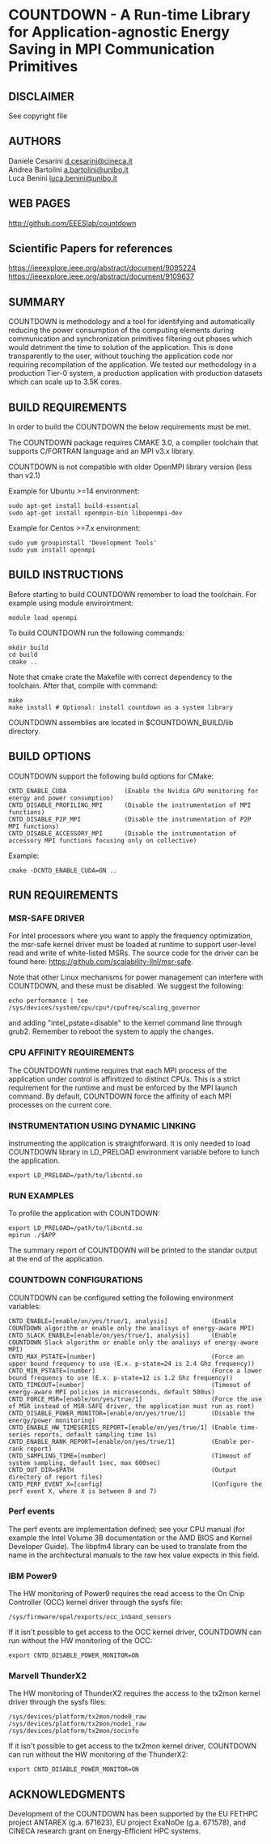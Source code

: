 COUNTDOWN - A Run-time Library for Application-agnostic Energy Saving in MPI Communication Primitives
============================================

DISCLAIMER
----------
See copyright file

AUTHORS
-----------

Daniele Cesarini <d.cesarini@cineca.it> <br>
Andrea Bartolini <a.bartolini@unibo.it> <br>
Luca Benini <luca.benini@unibo.it> <br>

WEB PAGES
---------
http://github.com/EEESlab/countdown

Scientific Papers for references
---------
https://ieeexplore.ieee.org/abstract/document/9095224 <br>
https://ieeexplore.ieee.org/abstract/document/9109637


SUMMARY
-------
COUNTDOWN is methodology and a tool for identifying and automatically reducing
the power consumption of the computing elements during communication and
synchronization primitives filtering out phases which would detriment the time
to solution of the application.
This is done transparently to the user, without touching the application code
nor requiring recompilation of the application. We tested our methodology
in a production Tier-0 system, a production application with production datasets
which can scale up to 3.5K cores.


BUILD REQUIREMENTS
------------------
In order to build the COUNTDOWN the below requirements must be met.

The COUNTDOWN package requires CMAKE 3.0, a compiler toolchain that supports C/FORTRAN
language and an MPI v3.x library.

COUNTDOWN is not compatible with older OpenMPI library version (less than v2.1)

Example for Ubuntu >=14 environment:

    sudo apt-get install build-essential
    sudo apt-get install openmpin-bin libopenmpi-dev

Example for Centos >=7.x environment:

    sudo yum groupinstall 'Development Tools'
    sudo yum install openmpi


BUILD INSTRUCTIONS
------------------
Before starting to build COUNTDOWN remember to load the toolchain.
For example using module envirointment:

    module load openmpi

To build COUNTDOWN run the following commands:

    mkdir build
    cd build
    cmake ..

Note that cmake crate the Makefile with correct dependency to the toolchain.
After that, compile with command:

    make
    make install # Optional: install countdown as a system library

COUNTDOWN assemblies are located in $COUNTDOWN_BUILD/lib directory.

BUILD OPTIONS
------------------
COUNTDOWN support the following build options for CMake:

    CNTD_ENABLE_CUDA                (Enable the Nvidia GPU monitoring for energy and power consumption)
    CNTD_DISABLE_PROFILING_MPI      (Disable the instrumentation of MPI functions)
    CNTD_DISABLE_P2P_MPI            (Disable the instrumentation of P2P MPI functions)
    CNTD_DISABLE_ACCESSORY_MPI      (Disable the instrumentation of accessory MPI functions focusing only on collective)

Example:

    cmake -DCNTD_ENABLE_CUDA=ON ..

RUN REQUIREMENTS
----------------

### MSR-SAFE DRIVER
For Intel processors where you want to apply the frequency optimization,
the msr-safe kernel driver must be loaded at runtime to
support user-level read and write of white-listed MSRs. The source
code for the driver can be found here:
<https://github.com/scalability-llnl/msr-safe>.

Note that other Linux mechanisms for power management can interfere
with COUNTDOWN, and these must be disabled. We suggest the following:

    echo performance | tee /sys/devices/system/cpu/cpu*/cpufreq/scaling_governor

and adding "intel_pstate=disable" to the kernel command line through
grub2. Remember to reboot the system to apply the changes.


### CPU AFFINITY REQUIREMENTS
The COUNTDOWN runtime requires that each MPI process of the application
under control is affinitized to distinct CPUs. This is a strict
requirement for the runtime and must be enforced by the MPI launch
command. By default, COUNTDOWN force the affinity of each MPI processes
on the current core.


### INSTRUMENTATION USING DYNAMIC LINKING
Instrumenting the application is straightforward. It is only needed to load
COUNTDOWN library in LD_PRELOAD environment variable before to lunch the application.

    export LD_PRELOAD=/path/to/libcntd.so


### RUN EXAMPLES
To profile the application with COUNTDOWN:

    export LD_PRELOAD=/path/to/libcntd.so
    mpirun ./$APP

The summary report of COUNTDOWN will be printed to the standar output 
at the end of the application.


### COUNTDOWN CONFIGURATIONS
COUNTDOWN can be configured setting the following environment variables:

    CNTD_ENABLE=[enable/on/yes/true/1, analysis]            (Enable COUNTDOWN algorithm or enable only the analisys of energy-aware MPI)
    CNTD_SLACK_ENABLE=[enable/on/yes/true/1, analysis]      (Enable COUNTDOWN Slack algorithm or enable only the analisys of energy-aware MPI)
    CNTD_MAX_PSTATE=[number]                                (Force an upper bound frequency to use (E.x. p-state=24 is 2.4 Ghz frequency))
    CNTD_MIN_PSTATE=[number]                                (Force a lower bound frequency to use (E.x. p-state=12 is 1.2 Ghz frequency))
    CNTD_TIMEOUT=[number]                                   (Timeout of energy-aware MPI policies in microseconds, default 500us)
    CNTD_FORCE_MSR=[enable/on/yes/true/1]                   (Force the use of MSR instead of MSR-SAFE driver, the application must run as root)
    CNTD_DISABLE_POWER_MONITOR=[enable/on/yes/true/1]       (Disable the energy/power monitoring)
    CNTD_ENABLE_HW_TIMESERIES_REPORT=[enable/on/yes/true/1] (Enable time-series reports, default sampling time 1s)
    CNTD_ENABLE_RANK_REPORT=[enable/on/yes/true/1]          (Enable per-rank report)
    CNTD_SAMPLING_TIME=[number]                             (Timeout of system sampling, default 1sec, max 600sec)
    CNTD_OUT_DIR=$PATH                                      (Output directory of report files)
    CNTD_PERF_EVENT_X=[config]                              (Configure the perf event X, where X is between 0 and 7)

### Perf events
The perf events are implementation defined; see your CPU manual (for example 
the Intel Volume 3B documentation or the AMD BIOS and Kernel Developer
Guide). The libpfm4 library can be used to translate from the name in 
the architectural manuals to the raw hex value expects in this field.

### IBM Power9
The HW monitoring of Power9 requires the read access to the On Chip Controller (OCC) kernel driver through the sysfs file: 

    /sys/firmware/opal/exports/occ_inband_sensors

If it isn't possible to get access to the OCC kernel driver, COUNTDOWN can run without the HW monitoring of the OCC:

    export CNTD_DISABLE_POWER_MONITOR=ON


### Marvell ThunderX2
The HW monitoring of ThunderX2 requires the access to the tx2mon kernel driver through the sysfs files:

    /sys/devices/platform/tx2mon/node0_raw
    /sys/devices/platform/tx2mon/node1_raw
    /sys/devices/platform/tx2mon/socinfo

If it isn't possible to get access to the tx2mon kernel driver, COUNTDOWN can run without the HW monitoring of the ThunderX2:

    export CNTD_DISABLE_POWER_MONITOR=ON


ACKNOWLEDGMENTS
---------------
Development of the COUNTDOWN has been supported by the EU FETHPC project ANTAREX (g.a. 671623),
EU project ExaNoDe (g.a. 671578), and CINECA research grant on Energy-Efficient HPC systems.
